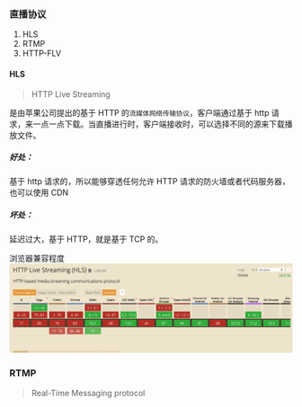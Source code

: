 ### 直播协议

1. HLS
2. RTMP
3. HTTP-FLV

#### HLS

> HTTP Live Streaming

是由苹果公司提出的基于 HTTP 的`流媒体网络传输协议`，客户端通过基于 http 请求，来一点一点下载。当直播进行时，客户端接收时，可以选择不同的源来下载播放文件。

##### 好处：

基于 http 请求的，所以能够穿透任何允许 HTTP 请求的防火墙或者代码服务器，也可以使用 CDN

##### 坏处：

延迟过大，基于 HTTP，就是基于 TCP 的。

浏览器兼容程度
![V8执行JavaScript流程](./img/1.png)

### RTMP

> Real-Time Messaging protocol
